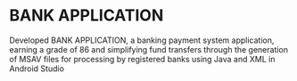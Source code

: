 # BANK APPLICATION
Developed BANK APPLICATION, a banking payment system application, earning a grade of 86 
and simplifying fund transfers through the generation of MSAV files for processing by 
registered banks using Java and XML in Android Studio
